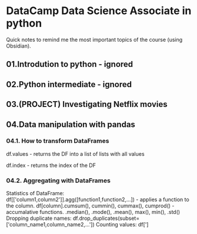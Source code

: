 # DataCamp Data Science Associate in python

Quick notes to remind me the most important topics of the course (using Obsidian).

## 01.Introdution to python - ignored

## 02.Python intermediate - ignored

## 03.(PROJECT) Investigating Netflix movies

## 04.Data manipulation with pandas
### 04.1. How to transform DataFrames

df.values - returns the DF into a list of lists with all values

df.index - returns the index of the DF
### 04.2. Aggregating with DataFrames
Statistics of DataFrame:
df[['column1,column2']].agg([function1,function2,...]) - applies a function to the column.
df[column].cumsum(), cummin(), cummax(), cumprod() - accumalative functions.
.median(), .mode(), .mean(), max(), min(), .std()
Dropping duplicate names: df.drop_duplicates(subset=['column_name1,column_name2,...'])
Counting values: df[']